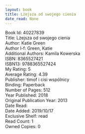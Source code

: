 ```yaml
---
layout: book
title: Lżejsza od swojego cienia
date_read: None
---
```


Book Id: 40227839<br />
Title: Lżejsza od swojego cienia<br />
Author: Katie Green<br />
Author l-f: Green, Katie<br />
Additional Authors: Kamila Kowerska<br />
ISBN: 8365527421<br />
ISBN13: 9788365527424<br />
My Rating: 5<br />
Average Rating: 4.39<br />
Publisher: timof i cisi wspólnicy<br />
Binding: Paperback<br />
Number of Pages: 512<br />
Year Published: 2018<br />
Original Publication Year: 2013<br />
Date Read: <br />
Date Added: 2019/10/17<br />
Exclusive Shelf: read<br />
Read Count: 1<br />
Owned Copies: 0<br />

